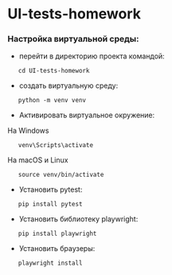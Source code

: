 # UI-tests-homework

### Настройка виртуальной среды:
- перейти в директорию проекта командой:
```shell
   cd UI-tests-homework
```
- создать виртуальную среду:
```shell
   python -m venv venv
```
- Активировать виртуальное окружение:

На Windows
```shell
   venv\Scripts\activate
```
На macOS и Linux
```shell
   source venv/bin/activate
```
- Установить pytest:
```shell
   pip install pytest
```
- Установить библиотеку playwright:
```shell
   pip install playwright
```
- Установить браузеры:
```shell
   playwright install
```
